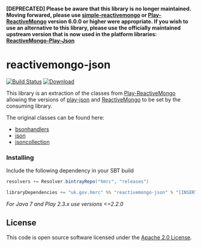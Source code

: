 **[DEPRECATED] Please be aware that this library is no longer maintained. Moving forwared, please use [simple-reactivemongo](https://github.com/hmrc/simple-reactivemongo) or [Play-ReactiveMongo](https://github.com/hmrc/play-reactivemongo) version 6.0.0 or higher were appropriate. If you wish to use an alternative to this library, please use the officially maintained upstream version that is now used in the platform libraries: [ReactiveMongo-Play-Json](https://github.com/reactivemongo/reactivemongo-play-json)**

# reactivemongo-json

[![Build Status](https://travis-ci.org/hmrc/reactivemongo-json.svg)](https://travis-ci.org/hmrc/reactivemongo-json) [ ![Download](https://api.bintray.com/packages/hmrc/releases/reactivemongo-json/images/download.svg) ](https://bintray.com/hmrc/releases/reactivemongo-json/_latestVersion)

This library is an extraction of the classes from [Play-ReactiveMongo](https://github.com/ReactiveMongo/Play-ReactiveMongo) allowing the versions of [play-json](https://www.playframework.com/documentation/2.3.x/ScalaJson) and [ReactiveMongo](https://github.com/ReactiveMongo/ReactiveMongo) to be set by the consuming library.

The original classes can be found here:

* [bsonhandlers](https://github.com/ReactiveMongo/Play-ReactiveMongo/blob/master/src/main/scala/play/modules/reactivemongo/bsonhandlers.scala)
* [json](https://github.com/ReactiveMongo/Play-ReactiveMongo/blob/master/src/main/scala/play/modules/reactivemongo/json.scala)
* [jsoncollection](https://github.com/ReactiveMongo/Play-ReactiveMongo/blob/master/src/main/scala/play/modules/reactivemongo/jsoncollection.scala)

### Installing

Include the following dependency in your SBT build

```scala
resolvers += Resolver.bintrayRepo("hmrc", "releases")

libraryDependencies += "uk.gov.hmrc" %% "reactivemongo-json" % "[INSERT_VERSION]"
```

*For Java 7 and Play 2.3.x use versions <=2.2.0*

## License ##
 
This code is open source software licensed under the [Apache 2.0 License]("http://www.apache.org/licenses/LICENSE-2.0.html").
